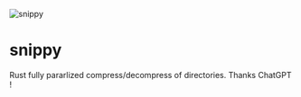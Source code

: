 
![snippy](https://github.com/user-attachments/assets/7db1c1c1-d577-4f87-bfe1-11af6e8c58a0)

# snippy
Rust fully pararlized compress/decompress of directories. Thanks ChatGPT !

